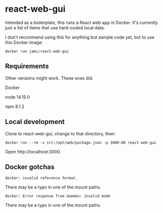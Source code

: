 # react-web-gui

Intended as a boilerplate, this runs a React web app in Docker. It's currently just a list of items that use hard-coded local data.

I don't recommend using this for anything but sample code yet, but to use this Docker image:

`docker run jami/react-web-gui`

## Requirements

Other versions might work. These ones did.

Docker

node 14.15.0

npm 8.1.2

## Local development

Clone to react-web-gui, change to that directory, then:

`docker run --rm -v src:/opt/web/package.json -p 3000:80 react-web-gui`

Open http://localhost:3000.

## Docker gotchas

`docker: invalid reference format.`

There may be a typo in one of the mount paths.

`docker: Error response from daemon: invalid mode`

There may be a typo in one of the mount paths.
